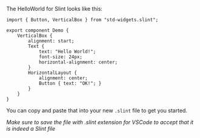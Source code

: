 <!-- Copyright © SixtyFPS GmbH <info@slint.dev> ; SPDX-License-Identifier: MIT -->

The HelloWorld for Slint looks like this:

```slint
import { Button, VerticalBox } from "std-widgets.slint";

export component Demo {
    VerticalBox {
        alignment: start;
        Text {
            text: "Hello World!";
            font-size: 24px;
            horizontal-alignment: center;
        }
        HorizontalLayout {
            alignment: center;
            Button { text: "OK!"; }
        }
    }
}
```

You can copy and paste that into your new `.slint` file to get you started.

_Make sure to save the file with .slint extension for VSCode to accept that it is indeed a Slint file_
